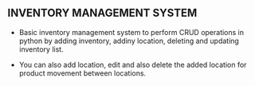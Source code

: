 ## INVENTORY MANAGEMENT SYSTEM

* Basic inventory management system to perform CRUD operations in python by adding inventory, addiny location, deleting and updating inventory list.

* You can also add location, edit and also delete the added location for product movement between locations.